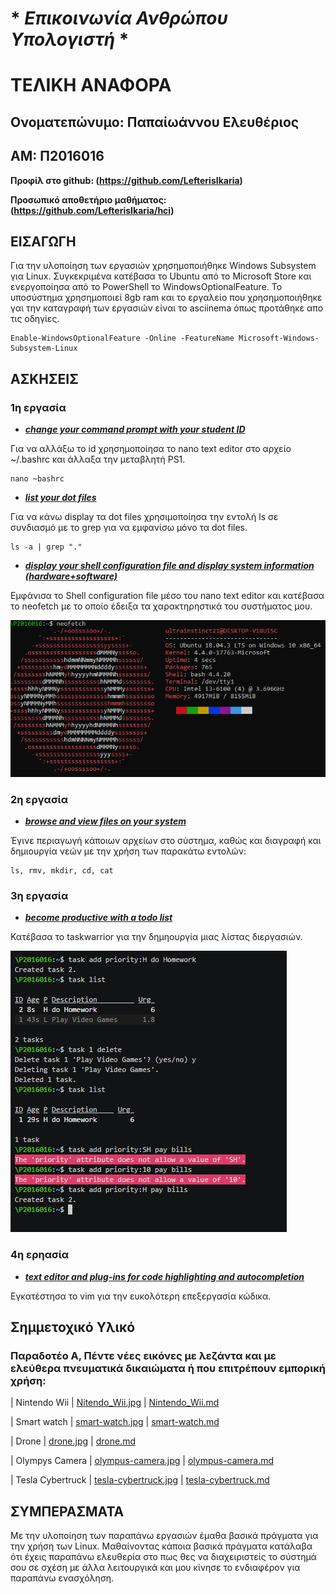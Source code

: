 
# * *Επικοινωνία Ανθρώπου Υπολογιστή* *
 
 # ΤΕΛΙΚΗ ΑΝΑΦΟΡΑ
 
 ## Ονοματεπώνυμο: Παπαίωάννου Ελευθέριος

 ## ΑΜ: Π2016016
 
 **Προφίλ στο github: (https://github.com/LefterisIkaria)**
 
 **Προσωπικό αποθετήριο μαθήματος: (https://github.com/LefterisIkaria/hci)**
 
 ## ΕΙΣΑΓΩΓΗ
Για την υλοποίηση των εργασιών χρησημοποιήθηκε Windows Subsystem για Linux. Συγκεκριμένα κατέβασα το Ubuntu από το Microsoft Store και ενεργοποίησα από το PowerShell το WindowsOptionalFeature. Το υποσύστημα χρησημοποιεί 8gb ram και το εργαλείο που χρησημοποιήθηκε γαι την καταγραφή των εργασιών είναι το asciinema όπως προτάθηκε απο τις οδηγίες.

```
Enable-WindowsOptionalFeature -Online -FeatureName Microsoft-Windows-Subsystem-Linux
```

## ΑΣΚΗΣΕΙΣ
 
 ### 1η εργασία
 
 -  ***[change your command prompt with your student ID](https://asciinema.org/a/ab8B0twxDbsNMHXPbKGymC8Ts)***

Για να αλλάξω το id χρησημοποίησα το nano text editor στο αρχείο ~/.bashrc και άλλαξα την μεταβλητή PS1.
```
nano ~bashrc
```
 -  ***[list your dot files](https://asciinema.org/a/EwUsAfJuqdCl7Y6VSv2FCsVbh)***
 
 Για να κάνω display τα dot files χρησιμοποίησα την εντολή ls σε συνδιασμό με το grep για να εμφανίσω μόνο τα dot files.
```
ls -a | grep "."
```

 -  ***[display your shell configuration file and display system information (hardware+software)](https://asciinema.org/a/WzjdmgrpMfXmPdvMTwm9DfuGX)***

Εμφάνισα το Shell configuration file μέσο του nano text editor και κατέβασα το neofetch με το οποίο έδειξα τα χαρακτηρηστικά του συστήματος μου.

![specs](https://github.com/LefterisIkaria/hci/blob/master/Specs.PNG)


 ### 2η εργασία
 
 -  ***[browse and view files on your system](https://asciinema.org/a/HoFyBqclUg1e9JHmKfgDS702n)***

Έγινε περιαγωγή κάποιων αρχείων στο σύστημα, καθώς και διαγραφή και δημιουργία νεών με την χρήση των παρακάτω εντολών:
 ```
 ls, rmv, mkdir, cd, cat
 ```
 
 ### 3η εργασία
 
 -  ***[become productive with a todo list](https://asciinema.org/a/jDFwH35tKENI0hCQWrnrgTNQu)***
 
 Κατέβασα το taskwarrior για την δημηουργία μιας λίστας διεργασιών.
 
 ![taskwarrior](https://github.com/LefterisIkaria/hci/blob/master/taskwarrior.PNG)
 
 
 ### 4η ερηασία
 
 - ***[text editor and plug-ins for code highlighting and autocompletion](https://asciinema.org/a/HVIDFSKbOWs1Xa7YwPzC2wLiO)***

Εγκατέστησα το vim για την ευκολότερη επεξεργασία κώδικα.
 
 ## Σημμετοχικό Υλικό
 
 ### Παραδοτέο Α, Πέντε νέες εικόνες με λεζάντα και με ελεύθερα πνευματικά δικαιώματα ή που επιτρέπουν εμπορική χρήση:
 
 | Nintendo Wii |    [Nitendo_Wii.jpg](https://github.com/LefterisIkaria/gr/blob/gh-pages/images/Nitendo_Wii.jpg)  	|    [Nintendo_Wii.md](https://github.com/LefterisIkaria/gr/blob/gh-pages/_gallery/Nintendo_Wii.md)
 
 | Smart watch |    [smart-watch.jpg](https://github.com/LefterisIkaria/gr/blob/gh-pages/images/smart-watch.jpg)  	|    [smart-watch.md](https://github.com/LefterisIkaria/gr/blob/gh-pages/_gallery/smart-watch.md)
 
 | Drone |    [drone.jpg](https://github.com/LefterisIkaria/gr/blob/gh-pages/images/drone.jpg)  	|    [drone.md](https://github.com/LefterisIkaria/gr/blob/gh-pages/images/drone.jpg)
 
 | Olympys Camera |    [olympus-camera.jpg](https://github.com/LefterisIkaria/gr/blob/gh-pages/images/olympus-camera.jpg)  	|    [olympus-camera.md](https://github.com/LefterisIkaria/gr/blob/gh-pages/_gallery/olympus-camera.md)
 
 | Tesla Cybertruck |    [tesla-cybertruck.jpg](https://github.com/LefterisIkaria/gr/blob/gh-pages/images/tesla-cybertruck.png)  	|    [tesla-cybertruck.md](https://github.com/LefterisIkaria/gr/blob/gh-pages/_gallery/tesla-cybertruck)
 
 
 ## ΣΥΜΠΕΡΑΣΜΑΤΑ
 Με την υλοποίηση των παραπάνω εργασιών έμαθα βασικά πράγματα για την χρήση των Linux. Μαθαίνοντας κάποια βασικά πράγματα κατάλαβα ότι    έχεις παραπάνω ελευθερία στο πως θες να διαχειριστείς το σύστημά σου σε σχέση με άλλα λειτουργικά και μου κίνησε το ενδιαφέρον για   παραπάνω ενασχόληση.
 
